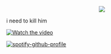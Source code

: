 <p align="center"> <img src="https://komarev.com/ghpvc/?username=whannells&label=stalkers%20&color=fe0914&style=flat"  </p>

 i need to kill him
  
[![Watch the video](https://img.youtube.com/vi/T-D1KVIuvjA/maxresdefault.jpg)](https://github.com/user-attachments/assets/858487e6-727f-4d11-b3d8-dc6ce9c66198)

[![spotify-github-profile](https://spotify-github-profile.kittinanx.com/api/view?uid=31tjforkm2qskz4yab6uye6ggem4&cover_image=true&theme=novatorem&show_offline=false&background_color=000000&interchange=false&bar_color=ff0000&bar_color_cover=false)](https://github.com/kittinan/spotify-github-profile)



